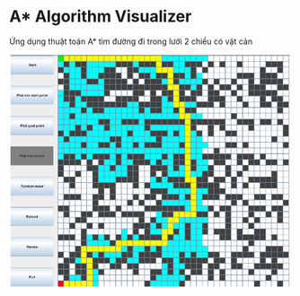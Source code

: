 # A* Algorithm Visualizer
Ứng dụng thuật toán A* tìm đường đi trong lưới 2 chiều có vật cản

![40X40MAP](images/40x40map.png)
